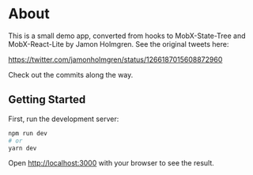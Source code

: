 # About

This is a small demo app, converted from hooks to MobX-State-Tree and MobX-React-Lite by Jamon Holmgren. See the original tweets here:

https://twitter.com/jamonholmgren/status/1266187015608872960

Check out the commits along the way.

## Getting Started

First, run the development server:

```bash
npm run dev
# or
yarn dev
```

Open [http://localhost:3000](http://localhost:3000) with your browser to see the result.
